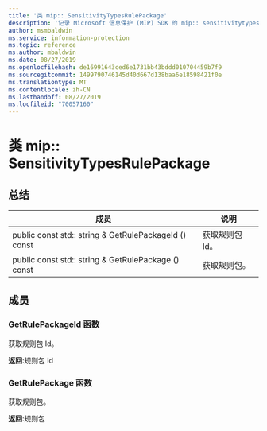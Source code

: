```yaml
---
title: '类 mip:: SensitivityTypesRulePackage'
description: '记录 Microsoft 信息保护 (MIP) SDK 的 mip:: sensitivitytypesrulepackage 类。'
author: msmbaldwin
ms.service: information-protection
ms.topic: reference
ms.author: mbaldwin
ms.date: 08/27/2019
ms.openlocfilehash: de16991643ced6e1731bb43bddd010704459b7f9
ms.sourcegitcommit: 1499790746145d40d667d138baa6e18598421f0e
ms.translationtype: MT
ms.contentlocale: zh-CN
ms.lasthandoff: 08/27/2019
ms.locfileid: "70057160"
---
```

# <a name="class-mipsensitivitytypesrulepackage"></a>类 mip:: SensitivityTypesRulePackage 
  
## <a name="summary"></a>总结
 成员                        | 说明                                
--------------------------------|---------------------------------------------
public const std:: string & GetRulePackageId () const  |  获取规则包 Id。
public const std:: string & GetRulePackage () const  |  获取规则包。
  
## <a name="members"></a>成员
  
### <a name="getrulepackageid-function"></a>GetRulePackageId 函数
获取规则包 Id。

  
**返回**:规则包 Id
  
### <a name="getrulepackage-function"></a>GetRulePackage 函数
获取规则包。

  
**返回**:规则包